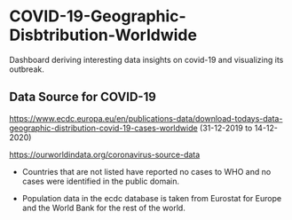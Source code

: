 # COVID-19-Geographic-Disbtribution-Worldwide

Dashboard deriving interesting data insights on covid-19 and visualizing its outbreak.

## Data Source for COVID-19

https://www.ecdc.europa.eu/en/publications-data/download-todays-data-geographic-distribution-covid-19-cases-worldwide (31-12-2019 to 14-12-2020)

https://ourworldindata.org/coronavirus-source-data


- Countries that are not listed have reported no cases to WHO and no cases were identified in the public domain.

- Population data in the ecdc database is taken from Eurostat for Europe and the World Bank for the rest of the world.














